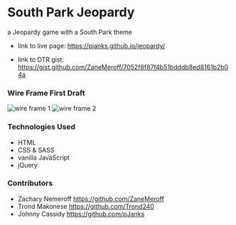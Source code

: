 # South Park Jeopardy
a Jeopardy game with a South Park theme

- link to live page: https://pjanks.github.io/jeopardy/

- link to DTR gist: https://gist.github.com/ZaneMeroff/7052f8f87f4b51bdddb8ed8161b2b04a

### Wire Frame First Draft

![wire frame 1](https://user-images.githubusercontent.com/53405028/70837591-955cc500-1dc1-11ea-9437-56cf4a3836c4.png)
![wire frame 2](https://user-images.githubusercontent.com/53405028/70837594-97bf1f00-1dc1-11ea-850b-f268daf5c6f1.png)

### Technologies Used

- HTML
- CSS & SASS
- vanilla JavaScript
- jQuery

### Contributors

- Zachary Nemeroff https://github.com/ZaneMeroff
- Trond Makonese https://github.com/Trond240
- Johnny Cassidy https://github.com/pJanks
